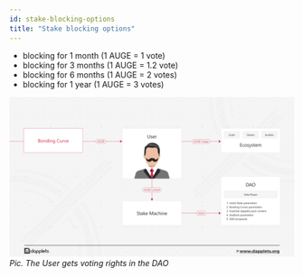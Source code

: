 ```yaml
---
id: stake-blocking-options
title: "Stake blocking options"
---
```


* blocking for 1 month (1 AUGE = 1 vote) 
* blocking for 3 months (1 AUGE = 1.2 vote)
* blocking for 6 months (1 AUGE = 2 votes)
* blocking for 1 year (1 AUGE = 3 votes)

![](https://raw.githubusercontent.com/dapplets/dapplet-docs/master/docs/whitepapers/24-stake-blocking.png)
*Pic. The User gets voting rights in the DAO*
